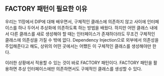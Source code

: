 ## FACTORY 패턴이 필요한 이유

우리는 11장에서 DIP에 대해 배우면서, 구체적인 클래스에 의존하지 않고 사이에 인터페이스를 하나 두어서 추상화에 의존하도록 하는 방법을 배웠다. 하지만 어떤 클래스 내에서 다른 클래스를 새로 생성해야 할 때는 인터페이스가 존재하더라도 무조건 구체적인 클래스에 의존성을 가질 수 밖에 없다. Dependency Injection으로 외부에서 의존성을 주입해준다고 해도, 상위의 어떤 곳에서는 어쨌든 이 구체적인 클래스를 생성해야만 한다.

이러한 상황에서 적용할 수 있는 것이 바로 FACTORY 패턴이다. FACTORY 패턴을 활용하면 추상 인터페이스에만 의존하면서도 구체적인 클래스를 생성할 수 있다.

